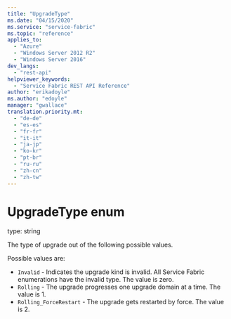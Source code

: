```yaml
---
title: "UpgradeType"
ms.date: "04/15/2020"
ms.service: "service-fabric"
ms.topic: "reference"
applies_to: 
  - "Azure"
  - "Windows Server 2012 R2"
  - "Windows Server 2016"
dev_langs: 
  - "rest-api"
helpviewer_keywords: 
  - "Service Fabric REST API Reference"
author: "erikadoyle"
ms.author: "edoyle"
manager: "gwallace"
translation.priority.mt: 
  - "de-de"
  - "es-es"
  - "fr-fr"
  - "it-it"
  - "ja-jp"
  - "ko-kr"
  - "pt-br"
  - "ru-ru"
  - "zh-cn"
  - "zh-tw"
---
```

# UpgradeType enum

type: string

The type of upgrade out of the following possible values.

Possible values are: 

  - `Invalid` - Indicates the upgrade kind is invalid. All Service Fabric enumerations have the invalid type. The value is zero.
  - `Rolling` - The upgrade progresses one upgrade domain at a time. The value is 1.
  - `Rolling_ForceRestart` - The upgrade gets restarted by force. The value is 2.

